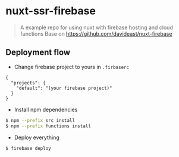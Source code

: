 # nuxt-ssr-firebase

> A example repo for using nuxt with firebase hosting and cloud functions
> Base on https://github.com/davideast/nuxt-firebase

## Deployment flow

- Change firebase project to yours in `.firbaserc`
```
{
  "projects": {
    "default": "(your firebase project)"
  }
}
```

- Install npm dependencies
```bash
$ npm --prefix src install
$ npm --prefix functions install
```

- Deploy everything
```bash
$ firebase deploy
```
